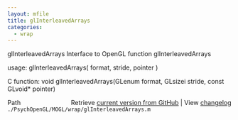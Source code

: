 ```yaml
---
layout: mfile
title: glInterleavedArrays
categories:
  - wrap
---
```


glInterleavedArrays  Interface to OpenGL function glInterleavedArrays

usage:  glInterleavedArrays\( format, stride, pointer \)

C function:  void glInterleavedArrays\(GLenum format, GLsizei stride, const GLvoid\* pointer\)


<div class="code_header" style="text-align:right;">
  <span style="float:left;">Path&nbsp;&nbsp;</span> <span class="counter">Retrieve <a href=
  "https://raw.github.com/Psychtoolbox-3/Psychtoolbox-3/beta/./PsychOpenGL/MOGL/wrap/glInterleavedArrays.m">current version from GitHub</a> | View <a href=
  "https://github.com/Psychtoolbox-3/Psychtoolbox-3/commits/beta/./PsychOpenGL/MOGL/wrap/glInterleavedArrays.m">changelog</a></span>
</div>
<div class="code">
  <code>./PsychOpenGL/MOGL/wrap/glInterleavedArrays.m</code>
</div>
